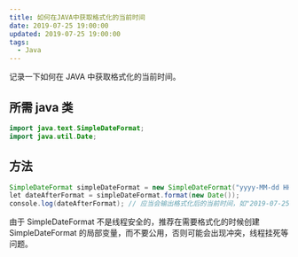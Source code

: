```yaml
---
title: 如何在JAVA中获取格式化的当前时间
date: 2019-07-25 19:00:00
updated: 2019-07-25 19:00:00
tags:
  - Java
---
```


记录一下如何在 JAVA 中获取格式化的当前时间。

<!--more-->

## 所需 java 类

```java
import java.text.SimpleDateFormat;
import java.util.Date;
```

## 方法

```java
SimpleDateFormat simpleDateFormat = new SimpleDateFormat("yyyy-MM-dd HH:mm:ss");
let dateAfterFormat = simpleDateFormat.format(new Date());
console.log(dateAfterFormat); // 应当会输出格式化后的当前时间，如"2019-07-25 16:17:30"
```

由于 SimpleDateFormat 不是线程安全的，推荐在需要格式化的时候创建 SimpleDateFormat 的局部变量，而不要公用，否则可能会出现冲突，线程挂死等问题。
